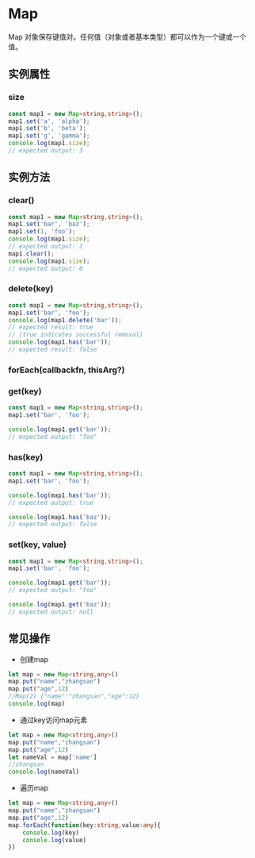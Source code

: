 # Map

Map 对象保存键值对。任何值（对象或者基本类型）都可以作为一个键或一个值。

## 实例属性


### size

<!-- UTSJSON.Map.size.description -->

<!-- UTSJSON.Map.size.param -->

<!-- UTSJSON.Map.size.returnValue -->

```ts
const map1 = new Map<string,string>();
map1.set('a', 'alpha');
map1.set('b', 'beta');
map1.set('g', 'gamma');
console.log(map1.size);
// expected output: 3

```

<!-- UTSJSON.Map.size.compatibility -->


## 实例方法


### clear()

<!-- UTSJSON.Map.clear.description -->

<!-- UTSJSON.Map.clear.param -->

<!-- UTSJSON.Map.clear.returnValue -->

```ts
const map1 = new Map<string,string>();
map1.set('bar', 'baz');
map1.set(1, 'foo');
console.log(map1.size);
// expected output: 2
map1.clear();
console.log(map1.size);
// expected output: 0
```

<!-- UTSJSON.Map.clear.compatibility -->

### delete(key)

<!-- UTSJSON.Map.delete.description -->

<!-- UTSJSON.Map.delete.param -->

<!-- UTSJSON.Map.delete.returnValue -->

```ts
const map1 = new Map<string,string>();
map1.set('bar', 'foo');
console.log(map1.delete('bar'));
// expected result: true
// (true indicates successful removal)
console.log(map1.has('bar'));
// expected result: false
```

<!-- UTSJSON.Map.delete.compatibility -->

### forEach(callbackfn, thisArg?)

<!-- UTSJSON.Map.forEach.description -->

<!-- UTSJSON.Map.forEach.param -->

<!-- UTSJSON.Map.forEach.returnValue -->

<!-- UTSJSON.Map.forEach.compatibility -->

### get(key)

<!-- UTSJSON.Map.get.description -->

<!-- UTSJSON.Map.get.param -->

<!-- UTSJSON.Map.get.returnValue -->

```ts
const map1 = new Map<string,string>();
map1.set('bar', 'foo');

console.log(map1.get('bar'));
// expected output: "foo"
```

<!-- UTSJSON.Map.get.compatibility -->

### has(key)

<!-- UTSJSON.Map.has.description -->

<!-- UTSJSON.Map.has.param -->

<!-- UTSJSON.Map.has.returnValue -->

```ts
const map1 = new Map<string,string>();
map1.set('bar', 'foo');

console.log(map1.has('bar'));
// expected output: true

console.log(map1.has('baz'));
// expected output: false
```

<!-- UTSJSON.Map.has.compatibility -->

### set(key, value)

<!-- UTSJSON.Map.set.description -->

<!-- UTSJSON.Map.set.param -->

<!-- UTSJSON.Map.set.returnValue -->

```ts
const map1 = new Map<string,string>();
map1.set('bar', 'foo');

console.log(map1.get('bar'));
// expected output: "foo"

console.log(map1.get('baz'));
// expected output: null
```

<!-- UTSJSON.Map.set.compatibility -->

## 常见操作

- 创建map
```ts
let map = new Map<string,any>()
map.put("name","zhangsan")
map.put("age",12)
//Map(2) {"name":"zhangsan","age":12} 
console.log(map)
```
- 通过key访问map元素
```ts
let map = new Map<string,any>()
map.put("name","zhangsan")
map.put("age",12)
let nameVal = map['name']
//zhangsan
console.log(nameVal)
```
- 遍历map
```ts
let map = new Map<string,any>()
map.put("name","zhangsan")
map.put("age",12)
map.forEach(function(key:string,value:any){
    console.log(key)
    console.log(value)
})
```
